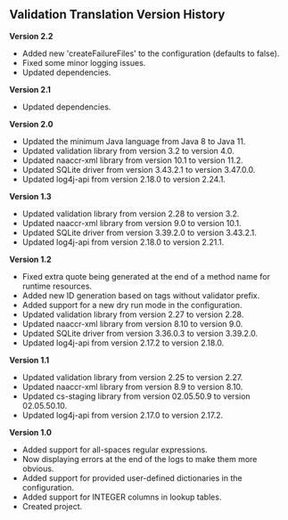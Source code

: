 ## Validation Translation Version History

**Version 2.2**

- Added new 'createFailureFiles' to the configuration (defaults to false).
- Fixed some minor logging issues.
- Updated dependencies.

**Version 2.1**

- Updated dependencies.

**Version 2.0**

- Updated the minimum Java language from Java 8 to Java 11.
- Updated validation library from version 3.2 to version 4.0.
- Updated naaccr-xml library from version 10.1 to version 11.2.
- Updated SQLite driver from version 3.43.2.1 to version 3.47.0.0.
- Updated log4j-api from version 2.18.0 to version 2.24.1.

**Version 1.3**

- Updated validation library from version 2.28 to version 3.2.
- Updated naaccr-xml library from version 9.0 to version 10.1.
- Updated SQLite driver from version 3.39.2.0 to version 3.43.2.1.
- Updated log4j-api from version 2.18.0 to version 2.21.1.

**Version 1.2**

- Fixed extra quote being generated at the end of a method name for runtime resources.
- Added new ID generation based on tags without validator prefix.
- Added support for a new dry run mode in the configuration.
- Updated validation library from version 2.27 to version 2.28.
- Updated naaccr-xml library from version 8.10 to version 9.0.
- Updated SQLite driver from version 3.36.0.3 to version 3.39.2.0.
- Updated log4j-api from version 2.17.2 to version 2.18.0.

**Version 1.1**

- Updated validation library from version 2.25 to version 2.27.
- Updated naaccr-xml library from version 8.9 to version 8.10.
- Updated cs-staging library from version 02.05.50.9 to version 02.05.50.10.
- Updated log4j-api from version 2.17.0 to version 2.17.2.

**Version 1.0**

- Added support for all-spaces regular expressions.
- Now displaying errors at the end of the logs to make them more obvious.
- Added support for provided user-defined dictionaries in the configuration.
- Added support for INTEGER columns in lookup tables.
- Created project.
